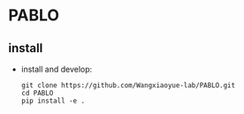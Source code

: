 # PABLO

## install

- install and develop:
  ```shell
  git clone https://github.com/Wangxiaoyue-lab/PABLO.git
  cd PABLO
  pip install -e .
  ```
